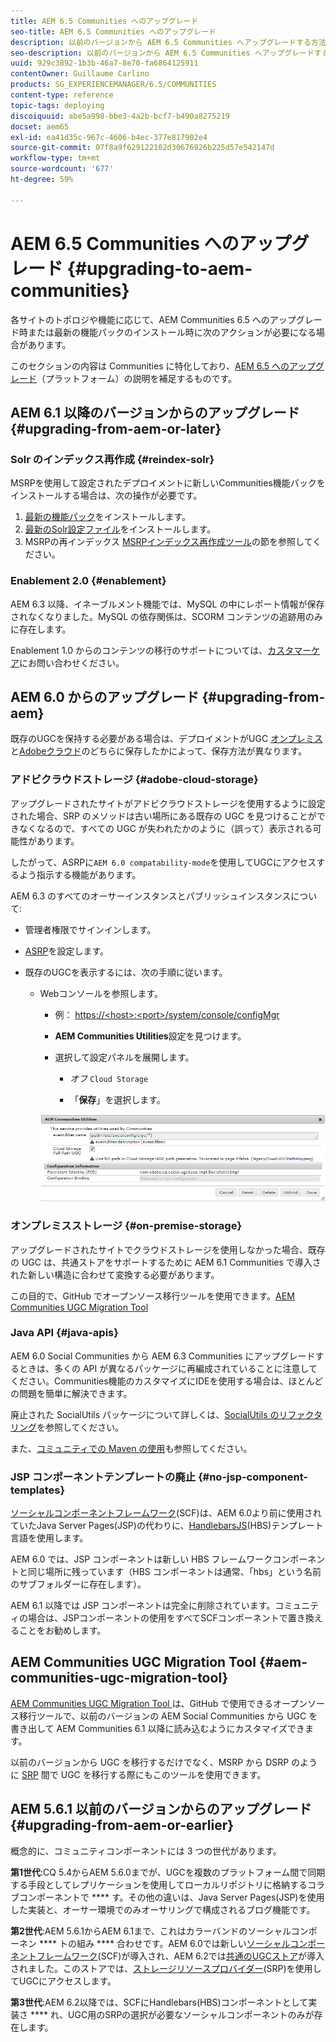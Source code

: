 ```yaml
---
title: AEM 6.5 Communities へのアップグレード
seo-title: AEM 6.5 Communities へのアップグレード
description: 以前のバージョンから AEM 6.5 Communities へアップグレードする方法
seo-description: 以前のバージョンから AEM 6.5 Communities へアップグレードする方法
uuid: 929c3892-1b3b-46a7-8e70-fa6864125911
contentOwner: Guillaume Carlino
products: SG_EXPERIENCEMANAGER/6.5/COMMUNITIES
content-type: reference
topic-tags: deploying
discoiquuid: abe5a998-bbe3-4a2b-bcf7-b490a8275219
docset: aem65
exl-id: ea41d35c-967c-4606-b4ec-377e817902e4
source-git-commit: 07f8a9f629122102d30676926b225d57e542147d
workflow-type: tm+mt
source-wordcount: '677'
ht-degree: 59%

---
```


# AEM 6.5 Communities へのアップグレード {#upgrading-to-aem-communities}

各サイトのトポロジや機能に応じて、AEM Communities 6.5 へのアップグレード時または最新の機能パックのインストール時に次のアクションが必要になる場合があります。

このセクションの内容は Communities に特化しており、[AEM 6.5 へのアップグレード](/help/sites-deploying/upgrade.md)（プラットフォーム）の説明を補足するものです。

## AEM 6.1 以降のバージョンからのアップグレード {#upgrading-from-aem-or-later}

### Solr のインデックス再作成 {#reindex-solr}

MSRPを使用して設定されたデプロイメントに新しいCommunities機能パックをインストールする場合は、次の操作が必要です。

1. [最新の機能パック](/help/communities/deploy-communities.md#latestfeaturepack)をインストールします。
1. [最新のSolr設定ファイル](/help/communities/msrp.md#upgrading)をインストールします。
1. MSRPの再インデックス
[MSRPインデックス再作成ツール](/help/communities/msrp.md#msrp-reindex-tool)の節を参照してください。

### Enablement 2.0 {#enablement}

AEM 6.3 以降、イネーブルメント機能では、MySQL の中にレポート情報が保存されなくなりました。MySQL の依存関係は、SCORM コンテンツの追跡用のみに存在します。

Enablement 1.0 からのコンテンツの移行のサポートについては、[カスタマーケア](https://helpx.adobe.com/jp/marketing-cloud/contact-support.html)にお問い合わせください。

## AEM 6.0 からのアップグレード {#upgrading-from-aem}

既存のUGCを保持する必要がある場合は、デプロイメントがUGC [オンプレミス](#on-premise-storage)と[Adobeクラウド](#adobe-cloud-storage)のどちらに保存したかによって、保存方法が異なります。

### アドビクラウドストレージ {#adobe-cloud-storage}

アップグレードされたサイトがアドビクラウドストレージを使用するように設定された場合、SRP のメソッドは古い場所にある既存の UGC を見つけることができなくなるので、すべての UGC が失われたかのように（誤って）表示される可能性があります。

したがって、ASRPに`AEM 6.0 compatability-mode`を使用してUGCにアクセスするよう指示する機能があります。

AEM 6.3 のすべてのオーサーインスタンスとパブリッシュインスタンスについて:

* 管理者権限でサインインします。
* [ASRP](/help/communities/asrp.md)を設定します。
* 既存のUGCを表示するには、次の手順に従います。

   * Webコンソールを参照します。

      * 例： [https://&lt;host>:&lt;port>/system/console/configMgr](https://localhost:4502/system/console/configMgr)

      * **AEM Communities Utilities**&#x200B;設定を見つけます。
      * 選択して設定パネルを展開します。

         * *オフ* `Cloud Storage`

         * 「**保存**」を選択します。

      ![utilities](assets/utilities.png)


### オンプレミスストレージ {#on-premise-storage}

アップグレードされたサイトでクラウドストレージを使用しなかった場合、既存の UGC は、共通ストアをサポートするために AEM 6.1 Communities で導入された新しい構造に合わせて変換する必要があります。

この目的で、GitHub でオープンソース移行ツールを使用できます。[AEM Communities UGC Migration Tool](https://github.com/Adobe-Marketing-Cloud/communities-ugc-migration)

### Java API {#java-apis}

AEM 6.0 Social Communities から AEM 6.3 Communities にアップグレードするときは、多くの API が異なるパッケージに再編成されていることに注意してください。Communities機能のカスタマイズにIDEを使用する場合は、ほとんどの問題を簡単に解決できます。

廃止された SocialUtils パッケージについて詳しくは、[SocialUtils のリファクタリング](/help/communities/socialutils.md)を参照してください。

また、[コミュニティでの Maven の使用](/help/communities/maven.md)も参照してください。

### JSP コンポーネントテンプレートの廃止 {#no-jsp-component-templates}

[ソーシャルコンポーネントフレームワーク](/help/communities/scf.md)(SCF)は、AEM 6.0より前に使用されていたJava Server Pages(JSP)の代わりに、[HandlebarsJS](https://handlebarsjs.com/)(HBS)テンプレート言語を使用します。

AEM 6.0 では、JSP コンポーネントは新しい HBS フレームワークコンポーネントと同じ場所に残っています（HBS コンポーネントは通常、「hbs」という名前のサブフォルダーに存在します）。

AEM 6.1 以降では JSP コンポーネントは完全に削除されています。コミュニティの場合は、JSPコンポーネントの使用をすべてSCFコンポーネントで置き換えることをお勧めします。

## AEM Communities UGC Migration Tool {#aem-communities-ugc-migration-tool}

[AEM Communities UGC Migration Tool ](https://github.com/Adobe-Marketing-Cloud/communities-ugc-migration)は、GitHub で使用できるオープンソース移行ツールで、以前のバージョンの AEM Social Communities から UGC を書き出して AEM Communities 6.1 以降に読み込むようにカスタマイズできます。

以前のバージョンから UGC を移行するだけでなく、MSRP から DSRP のように [SRP](/help/communities/working-with-srp.md) 間で UGC を移行する際にもこのツールを使用できます。

## AEM 5.6.1 以前のバージョンからのアップグレード {#upgrading-from-aem-or-earlier}

概念的に、コミュニティコンポーネントには 3 つの世代があります。

**第1世代**:CQ 5.4からAEM 5.6.0までが、UGCを複数のプラットフォーム間で同期する手段としてレプリケーションを使用してローカルリポジトリに格納するコラブコンポーネントで **** す。その他の違いは、Java Server Pages(JSP)を使用した実装と、オーサー環境でのみオーサリングで構成されるブログ機能です。

**第2世代**:AEM 5.6.1からAEM 6.1まで、これはカラーバンドのソーシャルコンポーネン **** トの組み **** 合わせです。AEM 6.0では新しい[ソーシャルコンポーネントフレームワーク](/help/communities/scf.md)(SCF)が導入され、AEM 6.2では[共通のUGCストア](/help/communities/working-with-srp.md)が導入されました。このストアでは、[ストレージリソースプロバイダー](/help/communities/srp.md)(SRP)を使用してUGCにアクセスします。

**第3世代**:AEM 6.2以降では、SCFにHandlebars(HBS)コンポーネントとして実装さ **** れ、UGC用のSRPの選択が必要なソーシャルコンポーネントのみが存在します。
